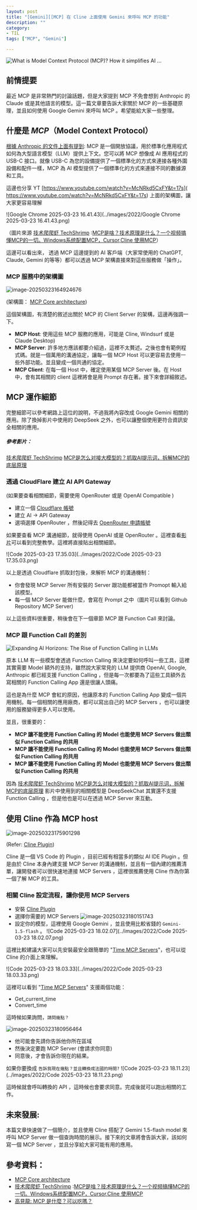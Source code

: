 ```yaml
---
layout: post
title: "[Gemini][[MCP] 在 Cline 上面使用 Gemini 來呼叫 MCP 的功能"
description: ""
category: 
- TIL
tags: ["MCP", "Gemini"]

---
```




![What is Model Context Protocol (MCP)? How it simplifies AI ...](../images/2022/mcp_overview-641a298352ff835488af36be3d8eee52.png)

## 前情提要

最近 MCP 是非常熱門的討論話題，但是大家提到 MCP 不免會想到 Anthropic 的 Claude 或是其他語言的模型。這一篇文章要告訴大家關於 MCP 的一些基礎原理，並且如何使用 Google Gemini 來呼叫 MCP 。希望能給大家一些整理。



## 什麼是 *MCP*（Model Context Protocol）

[根據 Anthropic 的文件上面有提到](https://docs.anthropic.com/zh-TW/docs/agents-and-tools/mcp): MCP 是一個開放協議，用於標準化應用程式如何為大型語言模型（LLM）提供上下文。您可以將 MCP 想像成 AI 應用程式的 USB-C 接口。就像 USB-C 為您的設備提供了一個標準化的方式來連接各種外圍設備和配件一樣，MCP 為 AI 模型提供了一個標準化的方式來連接不同的數據源和工具。

這邊也分享 YT [https://www.youtube.com/watch?v=McNRkd5CxFY&t=17s]( https://www.youtube.com/watch?v=McNRkd5CxFY&t=17s) 上面的架構圖，讓大家更容易理解

![Google Chrome 2025-03-23 16.41.43](../images/2022/Google Chrome 2025-03-23 16.41.43.png)

（圖片來源 [技术爬爬虾  TechShrimp](https://www.youtube.com/@Tech_Shrimp) :[MCP是啥？技术原理是什么？一个视频搞懂MCP的一切。Windows系统配置MCP，Cursor,Cline 使用MCP](https://www.youtube.com/watch?v=McNRkd5CxFY&t=17s)）

這邊可以看出來， 透過 MCP 這邊提到的 AI 客戶端（大家常使用的 ChatGPT, Claude, Gemini 的等等）都可以透過 MCP 架構直接來對這些服務做「操作」。

### MCP 服務中的架構圖

![image-20250323164924676](../images/2022/image-20250323164924676.png)

(架構圖：  [MCP Core architecture](https://modelcontextprotocol.io/docs/concepts/architecture))

這個架構圖，有清楚的敘述出關於 MCP 的 Client Server 的架構，這邊再強調一下。

- **MCP Host**: 使用這些 MCP 服務的應用，可能是 Cline, Windsurf 或是 Claude Desktop)
- **MCP Server**:  許多地方應該都要介紹過，這裡不太贅述。之後也會有範例程式碼。就是一個萬用的溝通協定，讓每一個 MCP Host 可以更容易去使用一些外部功能。並且變成一個共通的協定。
- **MCP Client**:  在每一個 Host 中，確定使用某個 MCP Server 後。在 Host 中，會有其相關的 client 這裡將會是用 Prompt 存在著。接下來會詳細敘述。



## MCP 運作細節

完整細節可以參考網路上這位的說明，不過我將內容改成 Google Gemini 相關的應用。除了換掉影片中使用的 DeepSeek 之外，也可以讓整個使用更符合資訊安全相關的應用。 

##### 參考影片： 

[技术爬爬虾  TechShrimp](https://www.youtube.com/@Tech_Shrimp) [MCP是怎么对接大模型的？抓取AI提示词，拆解MCP的底层原理](https://www.youtube.com/watch?v=wiLQgCDzp44)

### 透過 CloudFlare 建立 AI API Gateway 

(如果要查看相關細節，需要使用 OpenRouter 或是 OpenAI Compatible )

- 建立一個 [Cloudflare 帳號](https://dash.cloudflare.com/)
- 建立 AI -> API Gateway
- 選項選擇 OpenRouter  ，然後記得去 [OpenRouter 申請帳號](https://openrouter.ai/)

如果要查看 MCP 溝通細節，就得使用 OpenAI 或是 OpenRouter 。這裡查看[影片](https://www.youtube.com/watch?v=wiLQgCDzp44)可以看到完整教學。這裡將直接貼出相關細節。

![Code 2025-03-23 17.35.03](../images/2022/Code 2025-03-23 17.35.03.png)

以上是透過 Cloudflare 抓取封包後，來解析 MCP 的溝通機制：

- 你會發現 MCP Server 所有安裝的 Server  跟功能都被當作 Promopt 輸入給該模型。
- 每一個 MCP Server 能做什麼，會寫在 Prompt 之中（圖片可以看到 Github Repository MCP Server)

以上這些資料很重要，稍後會在下一個章節 MCP 跟 Function Call 來討論。

### MCP 跟 Function Call 的差別

![Expanding AI Horizons: The Rise of Function Calling in LLMs](../images/2022/newsletter94-function-calling.jpeg)

原本 LLM 有一些模型會透過 Function Calling 來決定要如何呼叫一些工具，這裡其實需要 Model 額外的支持，雖然說大家常見的 LLM 提供商 OpenAI, Google, Anthropic 都已經支援 Function Calling ，但是每一次都要為了這些工具額外去寫相關的 Function Calling App 還是很讓人頭痛。

這也是為什麼 MCP 會紅的原因，他讓原本的 Function Calling App 變成一個共用機制。每一個相關的應用廠商，都可以寫出自己的 MCP Servers ，也可以讓使用的服務變得更多人可以使用。

並且，很重要的：

- **MCP 讓不能使用 Function Calling 的 Model 也能使用 MCP Servers 做出類似 Function Calling 的共用**
- **MCP 讓不能使用 Function Calling 的 Model 也能使用 MCP Servers 做出類似 Function Calling 的共用**
- **MCP 讓不能使用 Function Calling 的 Model 也能使用 MCP Servers 做出類似 Function Calling 的共用**

因為 [技术爬爬虾  TechShrimp](https://www.youtube.com/@Tech_Shrimp) [MCP是怎么对接大模型的？抓取AI提示词，拆解MCP的底层原理](https://www.youtube.com/watch?v=wiLQgCDzp44) 影片中使用到的相關模型是 DeepSeekChat 其實還不支援 Function Calling ，但是他也是可以在透過 MCP Server 來互動。

## 使用 Cline 作為 MCP host

![image-20250323175901298](../images/2022/image-20250323175901298.png)

(Refer: [Cline Plugin](https://marketplace.visualstudio.com/items?itemName=saoudrizwan.claude-dev))

Cline 是一個 VS Code 的 Plugin ，目前已經有相當多的類似 AI IDE Plugin 。但是由於 Cline 本身內建支援 MCP Server 的溝通機制，並且有一個內建的推薦清單，讓開發者可以很快速地連接 MCP Servers ，這裡很推薦使用 Cline 作為你第一個了解 MCP 的工具。

### 相關 Cline 設定流程，讓你使用 MCP Servers

- 安裝 [Cline Plugin](https://marketplace.visualstudio.com/items?itemName=saoudrizwan.claude-dev)
- 選擇你需要的 MCP Servers
  ![image-20250323180151743](../images/2022/image-20250323180151743.png)
- 設定你的模型，這裡使用 Google Gemini ，並且使用比較省錢的 `Gemini-1.5-flash` 。
  ![Code 2025-03-23 18.02.07](../images/2022/Code 2025-03-23 18.02.07.png)

這裡比較建議大家可以先安裝最安全跟簡單的 "[Time MCP Servers](https://github.com/modelcontextprotocol/servers/tree/main/src/time)"，也可以從 Cline 的介面上來理解。

![Code 2025-03-23 18.03.33](../images/2022/Code 2025-03-23 18.03.33.png)

這裡可以看到  "[Time MCP Servers](https://github.com/modelcontextprotocol/servers/tree/main/src/time)" 支援兩個功能：

- Get_current_time
- Convert_time

這時候如果詢問，`請問幾點？`

![image-20250323180956464](../images/2022/image-20250323180956464.png)

- 他可能會先請你告訴他你所在區域
- 然後決定要跑 MCP Server (會請求你同意)
- 同意後，才會告訴你現在的結果。

如果你要換成 `告訴我現在幾點？並且轉換成法國的時間?`
![Code 2025-03-23 18.11.23](../images/2022/Code 2025-03-23 18.11.23.png)

這時候就會呼叫轉換的 API ，這時候也會要求同意。完成後就可以跑出相關的工作。



## 未來發展:

本篇文章快速做了一個簡介，並且使用 Cline 搭配了 Gemini 1.5-flash model 來呼叫 MCP Server 做一個查詢時間的展示。接下來的文章將會告訴大家，該如何寫一個 MCP Server ，並且分享給大家可能有用的應用。



## 參考資料：

- [MCP Core architecture](https://modelcontextprotocol.io/docs/concepts/architecture)
- [技术爬爬虾  TechShrimp](https://www.youtube.com/@Tech_Shrimp) :[MCP是啥？技术原理是什么？一个视频搞懂MCP的一切。Windows系统配置MCP，Cursor,Cline 使用MCP](https://www.youtube.com/watch?v=McNRkd5CxFY&t=17s)
- [高見龍: MCP 是什麼？可以吃嗎？](https://www.youtube.com/watch?v=cdBRAVYZKFo)

